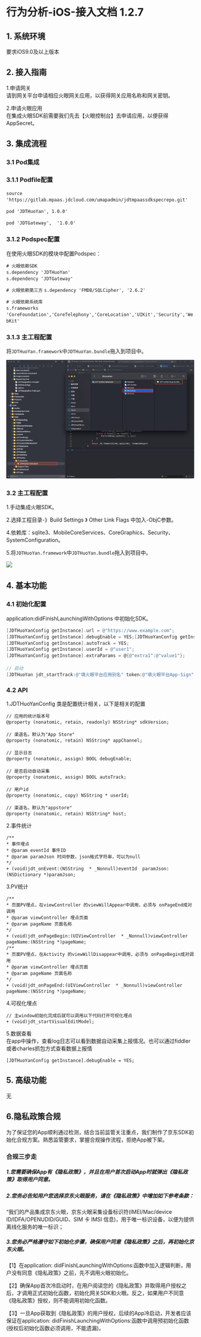 
# 行为分析-iOS-接入文档 1.2.7
## 1. 系统环境
要求iOS9.0及以上版本

## 2. 接入指南
1.申请网关    
请到网关平台申请相应火眼网关应用，以获得网关应用名称和网关密钥。  

2.申请火眼应用      
在集成火眼SDK前需要我们先去【火眼控制台】去申请应用，以便获得AppSecret。
## 3. 集成流程
### 3.1 Pod集成
### 3.1.1 Podfile配置

`source 'https://gitlab.mpaas.jdcloud.com/umapadmin/jdtmpaassdkspecrepo.git'`  

`pod 'JDTHuoYan', 1.0.0'`   

`pod 'JDTGateway',  '1.0.0'` 

### 3.1.2 Podspec配置
在使用火眼SDK的模块中配置Podspec：

`# 火眼依赖SDK`  
`s.dependency 'JDTHuoYan'`   
`s.dependency 'JDTGateway'` 

`# 火眼依赖第三方`
`s.dependency 'FMDB/SQLCipher', '2.6.2'`

`# 火眼依赖系统库`  
`s.frameworks 'CoreFoundation','CoreTelephony','CoreLocation','UIKit','Security','WebKit'` 
    
### 3.1.3 主工程配置
将`JDTHuoYan.framework`中`JDTHuoYan.bundle`拖入到项目中。  

![image-20211204170004675](../../../../../image/MPaas/Fireeye/iOS/WX20220302-202642@2x.png)
### 3.2 主工程配置

1.手动集成火眼SDK。  

2.选择工程目录-》Build Settings 》 Other Link Flags 中加入-ObjC参数。  

4.依赖库：sqlite3、MobileCoreServices、CoreGraphics、Security、SystemConfiguration。   

5.将`JDTHuoYan.framework`中`JDTHuoYan.bundle`拖入到项目中。  

![](%E4%BA%AC%E4%B8%9C%E7%81%AB%E7%9C%BC%E9%87%87%E9%9B%86-iOS%20SDK%E6%8E%A5%E5%85%A5%E6%96%87%E6%A1%A3/DE4A45EE-AEF3-44AD-A6D3-70670806F6E9.png)
## 4. 基本功能
### 4.1 初始化配置  
application:didFinishLaunchingWithOptions 中初始化SDK。 
``` ObjectiveC
[JDTHuoYanConfig getInstance].url = @"https://www.example.com"; 
[JDTHuoYanConfig getInstance].debugEnable = YES;[JDTHuoYanConfig getInstance].appChannel = @"App Store"; 
[JDTHuoYanConfig getInstance].autoTrack = YES; 
[JDTHuoYanConfig getInstance].userId = @"user1";
[JDTHuoYanConfig getInstance].extraParams = @{@"extra1":@"value1"};

// 启动
[JDTHuoYan jdt_startTrack:@"填火眼平台应用别名" token:@"填火眼平台App-Sign"]; 
```

### 4.2 API
1.JDTHuoYanConfig 类是配置统计相关，以下是相关的配置

```
// 应用的统计版本号
@property (nonatomic, retain, readonly) NSString* sdkVersion;

// 渠道名，默认为"App Store"
@property (nonatomic, retain) NSString* appChannel;

// 显示日志
@property (nonatomic, assign) BOOL debugEnable;

// 是否启动自动采集
@property (nonatomic, assign) BOOL autoTrack;

// 用户id
@property (nonatomic, copy) NSString * userId;

// 渠道名，默认为"appstore"
@property (nonatomic, retain) NSString* host;
```
2.事件统计  
```
/**
* 事件埋点
* @param eventId 事件ID
* @param paramJson 时间参数，json格式字符串，可以为null
*/
+ (void)jdt_onEvent:(NSString  * _Nonnull)eventId  paramJson:(NSDictionary *)paramJson;
```
3.PV统计  
```
/**
* 页面PV埋点，在viewController 的viewWillAppear中调用，必须与 onPageEnd成对调用
* @param viewController 埋点页面
* @param pageName 页面名称
*/
+ (void)jdt_onPageBegin:(UIViewController  * _Nonnull)viewController pageName:(NSString *)pageName;
/**
* 页面PV埋点，在Activity 的viewWillDisappear中调用，必须与 onPageBegin成对调用
* @param viewController 埋点页面
* @param pageName 页面名称
*/
+ (void)jdt_onPageEnd:(UIViewController  * _Nonnull)viewController pageName:(NSString *)pageName;
```
4.可视化埋点  
```
// 主window初始化完成后就可以调用以下代码打开可视化埋点
+ (void)jdt_startVisualEditModel;
```
5.数据查看  
在app中操作，查看log日志可以看到数据自动采集上报情况。也可以通过fiddler或者charles抓包方式查看数据上报情
```
[JDTHuoYanConfig getInstance].debugEnable = YES;
```
## 5. 高级功能
无

## 6.隐私政策合规

为了保证您的App顺利通过检测，结合当前监管关注重点，我们制作了京东SDK初始化合规方案。熟悉监管要求，掌握合规操作流程，拒绝App被下架。

### 合规三步走

##### 1.您需要确保App有《隐私政策》，并且在用户首次启动App时就弹出《隐私政策》取得用户同意。

##### 2.您务必告知用户您选择京东火眼服务，请在《隐私政策》中增加如下参考条款：

“我们的产品集成京东火眼，京东火眼采集设备标识符(IMEI/Mac/device ID/IDFA/OPENUDID/GUID、SIM 卡 IMSI 信息)，用于唯一标识设备，以便为提供离线化服务的唯一标识；

##### 3.您务必严格遵守如下初始化步骤，确保用户同意《隐私政策》之后，再初始化京东火眼。

【1】在application: didFinishLaunchingWithOptions:函数中加入逻辑判断，用户没有同意《隐私政策》之前，先不调用火眼初始化。

【2】确保App首次冷启动时，在用户阅读您的《隐私政策》并取得用户授权之后，才调用正式初始化函数，初始化网关SDK和火眼。反之，如果用户不同意《隐私政策》授权，则不能调用初始化函数。

【3】一旦App获取到《隐私政策》的用户授权，后续的App冷启动，开发者应该保证在application: didFinishLaunchingWithOptions:函数中调用预初始化函数(授权后初始化函数必须调用，不能遗漏)。
